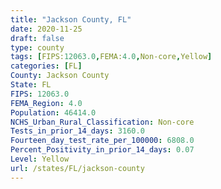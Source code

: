 ```yaml
---
title: "Jackson County, FL"
date: 2020-11-25
draft: false
type: county
tags: [FIPS:12063.0,FEMA:4.0,Non-core,Yellow]
categories: [FL]
County: Jackson County
State: FL
FIPS: 12063.0
FEMA_Region: 4.0
Population: 46414.0
NCHS_Urban_Rural_Classification: Non-core
Tests_in_prior_14_days: 3160.0
Fourteen_day_test_rate_per_100000: 6808.0
Percent_Positivity_in_prior_14_days: 0.07
Level: Yellow
url: /states/FL/jackson-county
---
```



